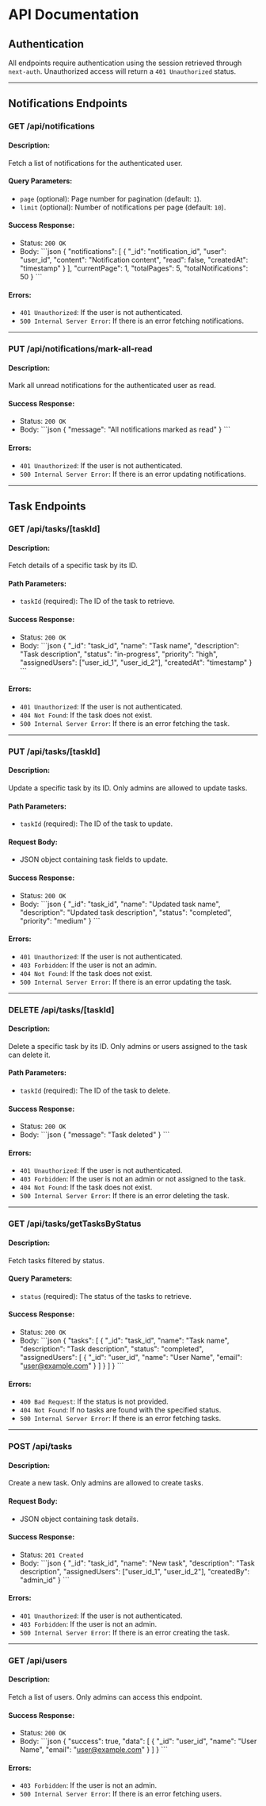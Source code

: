 
# API Documentation

## Authentication

All endpoints require authentication using the session retrieved through `next-auth`. Unauthorized access will return a `401 Unauthorized` status.

---

## Notifications Endpoints

### **GET /api/notifications**

#### Description:
Fetch a list of notifications for the authenticated user.

#### Query Parameters:
- `page` (optional): Page number for pagination (default: `1`).
- `limit` (optional): Number of notifications per page (default: `10`).

#### Success Response:
- Status: `200 OK`
- Body:
  \`\`\`json
  {
    "notifications": [
      {
        "_id": "notification_id",
        "user": "user_id",
        "content": "Notification content",
        "read": false,
        "createdAt": "timestamp"
      }
    ],
    "currentPage": 1,
    "totalPages": 5,
    "totalNotifications": 50
  }
  \`\`\`

#### Errors:
- `401 Unauthorized`: If the user is not authenticated.
- `500 Internal Server Error`: If there is an error fetching notifications.

---

### **PUT /api/notifications/mark-all-read**

#### Description:
Mark all unread notifications for the authenticated user as read.

#### Success Response:
- Status: `200 OK`
- Body:
  \`\`\`json
  {
    "message": "All notifications marked as read"
  }
  \`\`\`

#### Errors:
- `401 Unauthorized`: If the user is not authenticated.
- `500 Internal Server Error`: If there is an error updating notifications.

---

## Task Endpoints

### **GET /api/tasks/[taskId]**

#### Description:
Fetch details of a specific task by its ID.

#### Path Parameters:
- `taskId` (required): The ID of the task to retrieve.

#### Success Response:
- Status: `200 OK`
- Body:
  \`\`\`json
  {
    "_id": "task_id",
    "name": "Task name",
    "description": "Task description",
    "status": "in-progress",
    "priority": "high",
    "assignedUsers": ["user_id_1", "user_id_2"],
    "createdAt": "timestamp"
  }
  \`\`\`

#### Errors:
- `401 Unauthorized`: If the user is not authenticated.
- `404 Not Found`: If the task does not exist.
- `500 Internal Server Error`: If there is an error fetching the task.

---

### **PUT /api/tasks/[taskId]**

#### Description:
Update a specific task by its ID. Only admins are allowed to update tasks.

#### Path Parameters:
- `taskId` (required): The ID of the task to update.

#### Request Body:
- JSON object containing task fields to update.

#### Success Response:
- Status: `200 OK`
- Body:
  \`\`\`json
  {
    "_id": "task_id",
    "name": "Updated task name",
    "description": "Updated task description",
    "status": "completed",
    "priority": "medium"
  }
  \`\`\`

#### Errors:
- `401 Unauthorized`: If the user is not authenticated.
- `403 Forbidden`: If the user is not an admin.
- `404 Not Found`: If the task does not exist.
- `500 Internal Server Error`: If there is an error updating the task.

---

### **DELETE /api/tasks/[taskId]**

#### Description:
Delete a specific task by its ID. Only admins or users assigned to the task can delete it.

#### Path Parameters:
- `taskId` (required): The ID of the task to delete.

#### Success Response:
- Status: `200 OK`
- Body:
  \`\`\`json
  {
    "message": "Task deleted"
  }
  \`\`\`

#### Errors:
- `401 Unauthorized`: If the user is not authenticated.
- `403 Forbidden`: If the user is not an admin or not assigned to the task.
- `404 Not Found`: If the task does not exist.
- `500 Internal Server Error`: If there is an error deleting the task.

---

### **GET /api/tasks/getTasksByStatus**

#### Description:
Fetch tasks filtered by status.

#### Query Parameters:
- `status` (required): The status of the tasks to retrieve.

#### Success Response:
- Status: `200 OK`
- Body:
  \`\`\`json
  {
    "tasks": [
      {
        "_id": "task_id",
        "name": "Task name",
        "description": "Task description",
        "status": "completed",
        "assignedUsers": [
          {
            "_id": "user_id",
            "name": "User Name",
            "email": "user@example.com"
          }
        ]
      }
    ]
  }
  \`\`\`

#### Errors:
- `400 Bad Request`: If the status is not provided.
- `404 Not Found`: If no tasks are found with the specified status.
- `500 Internal Server Error`: If there is an error fetching tasks.

---

### **POST /api/tasks**

#### Description:
Create a new task. Only admins are allowed to create tasks.

#### Request Body:
- JSON object containing task details.

#### Success Response:
- Status: `201 Created`
- Body:
  \`\`\`json
  {
    "_id": "task_id",
    "name": "New task",
    "description": "Task description",
    "assignedUsers": ["user_id_1", "user_id_2"],
    "createdBy": "admin_id"
  }
  \`\`\`

#### Errors:
- `401 Unauthorized`: If the user is not authenticated.
- `403 Forbidden`: If the user is not an admin.
- `500 Internal Server Error`: If there is an error creating the task.

---

### **GET /api/users**

#### Description:
Fetch a list of users. Only admins can access this endpoint.

#### Success Response:
- Status: `200 OK`
- Body:
  \`\`\`json
  {
    "success": true,
    "data": [
      {
        "_id": "user_id",
        "name": "User Name",
        "email": "user@example.com"
      }
    ]
  }
  \`\`\`

#### Errors:
- `403 Forbidden`: If the user is not an admin.
- `500 Internal Server Error`: If there is an error fetching users.
